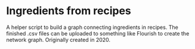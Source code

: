 # Ingredients from recipes
 A helper script to build a graph connecting ingredients in recipes. The finished .csv files can be uploaded to something like Flourish to create the network graph. Originally created in 2020.
